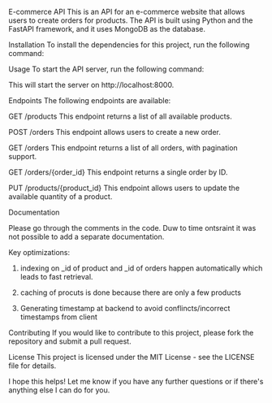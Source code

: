 E-commerce API
This is an API for an e-commerce website that allows users to create orders for products. The API is built using Python and the FastAPI framework, and it uses MongoDB as the database.

Installation
To install the dependencies for this project, run the following command:

Usage
To start the API server, run the following command:

This will start the server on http://localhost:8000.

Endpoints
The following endpoints are available:

GET /products
This endpoint returns a list of all available products.

POST /orders
This endpoint allows users to create a new order.

GET /orders
This endpoint returns a list of all orders, with pagination support.

GET /orders/{order_id}
This endpoint returns a single order by ID.

PUT /products/{product_id}
This endpoint allows users to update the available quantity of a product.

Documentation

Please go through the comments in the code. Duw to time ontsraint it was not possible to add a separate documentation.

Key optimizations:
1. indexing on _id of product and _id of orders happen automatically which leads to fast retrieval.

2. caching of procuts is done because there are only a few products

3. Generating timestamp at backend to avoid conflincts/incorrect timestamps from client


Contributing
If you would like to contribute to this project, please fork the repository and submit a pull request.

License
This project is licensed under the MIT License - see the LICENSE file for details.

I hope this helps! Let me know if you have any further questions or if there's anything else I can do for you.
